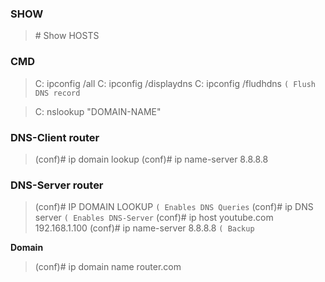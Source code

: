 ### SHOW

>\# Show HOSTS

### CMD

>C: ipconfig /all
>C: ipconfig /displaydns
>C: ipconfig /fludhdns `( Flush DNS record`

>C: nslookup "DOMAIN-NAME"

### DNS-Client router

>(conf)# ip domain lookup
>(conf)# ip name-server 8.8.8.8

### DNS-Server router

>(conf)# IP DOMAIN LOOKUP `( Enables DNS Queries`
>(conf)# ip DNS server `( Enables DNS-Server`
>(conf)# ip host youtube.com 192.168.1.100
>(conf)# ip name-server 8.8.8.8 `( Backup`

**Domain**

>(conf)# ip domain name router.com